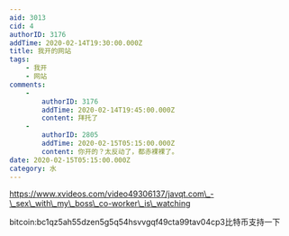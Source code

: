 ```yaml
---
aid: 3013
cid: 4
authorID: 3176
addTime: 2020-02-14T19:30:00.000Z
title: 我开的网站
tags:
    - 我开
    - 网站
comments:
    -
        authorID: 3176
        addTime: 2020-02-14T19:45:00.000Z
        content: 拜托了
    -
        authorID: 2805
        addTime: 2020-02-15T05:15:00.000Z
        content: 你开的？太反动了，都赤裸裸了。
date: 2020-02-15T05:15:00.000Z
category: 水
---
```


https://www.xvideos.com/video49306137/javqt.com\_-\_sex\_with\_my\_boss\_co-worker\_is\_watching

bitcoin:bc1qz5ah55dzen5g5q54hsvvgqf49cta99tav04cp3比特币支持一下
